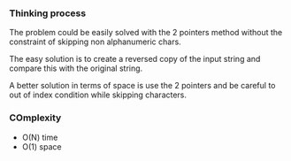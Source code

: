 ### Thinking process

The problem could be easily solved with the 2 pointers method without the constraint of skipping non alphanumeric chars.

The easy solution is to create a reversed copy of the input string and compare this with the original string.

A better solution in terms of space is use the 2 pointers and be careful to out of index condition while skipping characters.

### COmplexity

* O(N) time
* O(1) space
